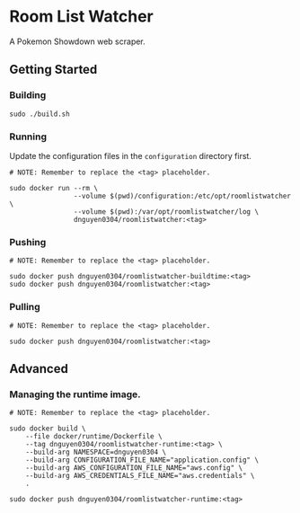 # Room List Watcher
A Pokemon Showdown web scraper.

## Getting Started
### Building
```
sudo ./build.sh
```

### Running
Update the configuration files in the `configuration` directory first.
```
# NOTE: Remember to replace the <tag> placeholder.

sudo docker run --rm \
                --volume $(pwd)/configuration:/etc/opt/roomlistwatcher \
                --volume $(pwd):/var/opt/roomlistwatcher/log \
                dnguyen0304/roomlistwatcher:<tag>
```

### Pushing
```
# NOTE: Remember to replace the <tag> placeholder.

sudo docker push dnguyen0304/roomlistwatcher-buildtime:<tag>
sudo docker push dnguyen0304/roomlistwatcher:<tag>
```

### Pulling
```
# NOTE: Remember to replace the <tag> placeholder.

sudo docker push dnguyen0304/roomlistwatcher:<tag>
```

## Advanced
### Managing the runtime image.
```
# NOTE: Remember to replace the <tag> placeholder.

sudo docker build \
    --file docker/runtime/Dockerfile \
    --tag dnguyen0304/roomlistwatcher-runtime:<tag> \
    --build-arg NAMESPACE=dnguyen0304 \
    --build-arg CONFIGURATION_FILE_NAME="application.config" \
    --build-arg AWS_CONFIGURATION_FILE_NAME="aws.config" \
    --build-arg AWS_CREDENTIALS_FILE_NAME="aws.credentials" \
    .

sudo docker push dnguyen0304/roomlistwatcher-runtime:<tag>
```
